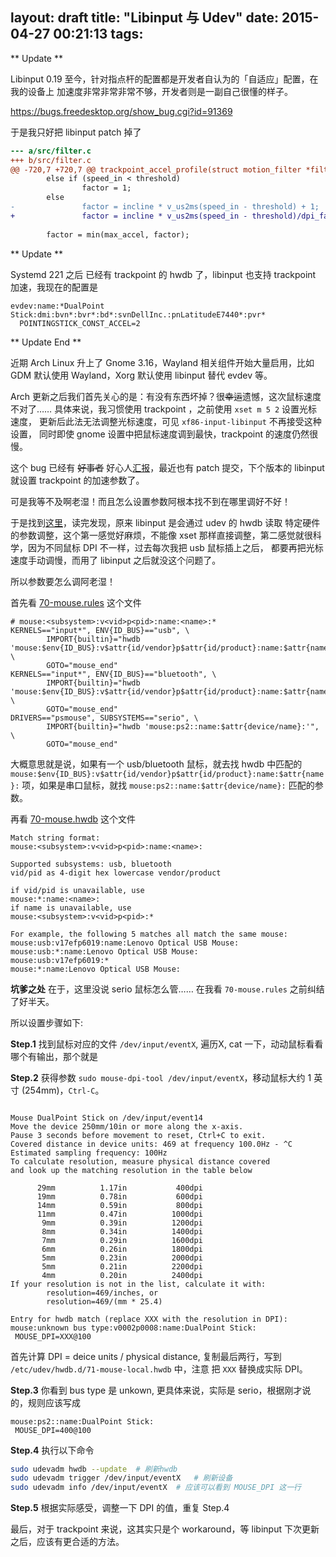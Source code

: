 layout: draft
title: "Libinput 与 Udev"
date: 2015-04-27 00:21:13
tags:
---

** Update **

Libinput 0.19 至今，针对指点杆的配置都是开发者自认为的「自适应」配置，在我的设备上
加速度非常非常非常不够，开发者则是一副自己很懂的样子。

https://bugs.freedesktop.org/show_bug.cgi?id=91369

于是我只好把 libinput patch 掉了

```patch
--- a/src/filter.c
+++ b/src/filter.c
@@ -720,7 +720,7 @@ trackpoint_accel_profile(struct motion_filter *filter,
        else if (speed_in < threshold)
                factor = 1;
        else
-               factor = incline * v_us2ms(speed_in - threshold) + 1;
+               factor = incline * v_us2ms(speed_in - threshold)/dpi_factor + 1;
 
        factor = min(max_accel, factor);
```

** Update **

Systemd 221 之后 已经有 trackpoint 的 hwdb 了，libinput 也支持 trackpoint 加速，我现在的配置是

	evdev:name:*DualPoint Stick:dmi:bvn*:bvr*:bd*:svnDellInc.:pnLatitudeE7440*:pvr*
	  POINTINGSTICK_CONST_ACCEL=2

** Update End **

近期 Arch Linux 升上了 Gnome 3.16，Wayland 相关组件开始大量启用，比如 GDM 默认使用 Wayland，Xorg 默认使用 libinput 替代 evdev 等。

Arch 更新之后我们首先关心的是：有没有东西坏掉？很~~幸运~~遗憾，这次鼠标速度不对了…… 
具体来说，我习惯使用 trackpoint ，之前使用 `xset m 5 2` 设置光标速度，
更新后此法无法调整光标速度，可见 `xf86-input-libinput` 不再接受这种设置，
同时即使 gnome 设置中把鼠标速度调到最快，trackpoint 的速度仍然很慢。

这个 bug 已经有 ~~好事者~~ 好心人[汇报](https://bugzilla.redhat.com/show_bug.cgi?id=1200717)，最近也有 patch 提交，下个版本的 libinput 就设置
trackpoint 的加速参数了。

可是我等不及啊老湿！而且怎么设置参数阿根本找不到在哪里调好不好！

<!-- more -->

于是找到[这里](http://who-t.blogspot.com/2014/12/building-a-dpi-database-for-mice.html)，读完发现，原来 libinput 是会通过 udev 的 hwdb 读取
特定硬件的参数调整，这个第一感觉好麻烦，不能像 xset 那样直接调整，第二感觉就很科学，因为不同鼠标 DPI 不一样，过去每次我把 usb 鼠标插上之后，
都要再把光标速度手动调慢，而用了 libinput 之后就没这个问题了。

所以参数要怎么调阿老湿！

首先看 [70-mouse.rules](file:///usr/lib/udev/rules.d/70-mouse.rules) 这个文件

	# mouse:<subsystem>:v<vid>p<pid>:name:<name>:*
	KERNELS=="input*", ENV{ID_BUS}=="usb", \
	        IMPORT{builtin}="hwdb 'mouse:$env{ID_BUS}:v$attr{id/vendor}p$attr{id/product}:name:$attr{name}:'", \
	        GOTO="mouse_end"
	KERNELS=="input*", ENV{ID_BUS}=="bluetooth", \
	        IMPORT{builtin}="hwdb 'mouse:$env{ID_BUS}:v$attr{id/vendor}p$attr{id/product}:name:$attr{name}:'", \
	        GOTO="mouse_end"
	DRIVERS=="psmouse", SUBSYSTEMS=="serio", \
	        IMPORT{builtin}="hwdb 'mouse:ps2::name:$attr{device/name}:'", \
	        GOTO="mouse_end"

大概意思就是说，如果有一个 usb/bluetooth 鼠标，就去找 hwdb 中匹配的 `mouse:$env{ID_BUS}:v$attr{id/vendor}p$attr{id/product}:name:$attr{name}:` 
项，如果是串口鼠标，就找 `mouse:ps2::name:$attr{device/name}:` 匹配的参数。

再看 [70-mouse.hwdb](file:///usr/lib/udev/hwdb.d/70-mouse.hwdb) 这个文件
	
	Match string format:
	mouse:<subsystem>:v<vid>p<pid>:name:<name>:
	
	Supported subsystems: usb, bluetooth
	vid/pid as 4-digit hex lowercase vendor/product
	
	if vid/pid is unavailable, use
	mouse:*:name:<name>:
	if name is unavailable, use
	mouse:<subsystem>:v<vid>p<pid>:*
	
	For example, the following 5 matches all match the same mouse:
	mouse:usb:v17efp6019:name:Lenovo Optical USB Mouse:
	mouse:usb:*:name:Lenovo Optical USB Mouse:
	mouse:usb:v17efp6019:*
	mouse:*:name:Lenovo Optical USB Mouse:

**坑爹之处** 在于，这里没说 serio 鼠标怎么管…… 在我看 `70-mouse.rules` 之前纠结了好半天。

所以设置步骤如下:

**Step.1**  找到鼠标对应的文件 `/dev/input/eventX`, 遍历X, cat 一下，动动鼠标看看哪个有输出，那个就是

**Step.2** 获得参数 `sudo mouse-dpi-tool /dev/input/eventX`，移动鼠标大约 1 英寸 (254mm)，`Ctrl-C`。

<pre><code>
Mouse DualPoint Stick on /dev/input/event14
Move the device 250mm/10in or more along the x-axis.
Pause 3 seconds before movement to reset, Ctrl+C to exit.
Covered distance in device units: 469 at frequency 100.0Hz - ^C
Estimated sampling frequency: 100Hz
To calculate resolution, measure physical distance covered
and look up the matching resolution in the table below

      29mm          1.17in           400dpi
      19mm          0.78in           600dpi
      14mm          0.59in           800dpi
      11mm          0.47in          1000dpi
       9mm          0.39in          1200dpi
       8mm          0.34in          1400dpi
       7mm          0.29in          1600dpi
       6mm          0.26in          1800dpi
       5mm          0.23in          2000dpi
       5mm          0.21in          2200dpi
       4mm          0.20in          2400dpi
If your resolution is not in the list, calculate it with:
        resolution=469/inches, or
        resolution=469/(mm * 25.4)

Entry for hwdb match (replace XXX with the resolution in DPI):
mouse:unknown bus type:v0002p0008:name:DualPoint Stick:
 MOUSE_DPI=XXX@100
</code></pre>

首先计算 DPI = deice units / physical distance, 复制最后两行，写到 `/etc/udev/hwdb.d/71-mouse-local.hwdb` 中，注意
把 `XXX` 替换成实际 DPI。

**Step.3** 你看到 bus type 是 unkown, 更具体来说，实际是 serio，根据刚才说的，规则应该写成 

	mouse:ps2::name:DualPoint Stick:
	 MOUSE_DPI=400@100

**Step.4** 执行以下命令

```bash
sudo udevadm hwdb --update  # 刷新hwdb
sudo udevadm trigger /dev/input/eventX   # 刷新设备
sudo udevadm info /dev/input/eventX  # 应该可以看到 MOUSE_DPI 这一行
```

**Step.5** 根据实际感受，调整一下 DPI 的值，重复 Step.4

最后，对于 trackpoint 来说，这其实只是个 workaround，等 libinput 下次更新之后，应该有更合适的方法。
